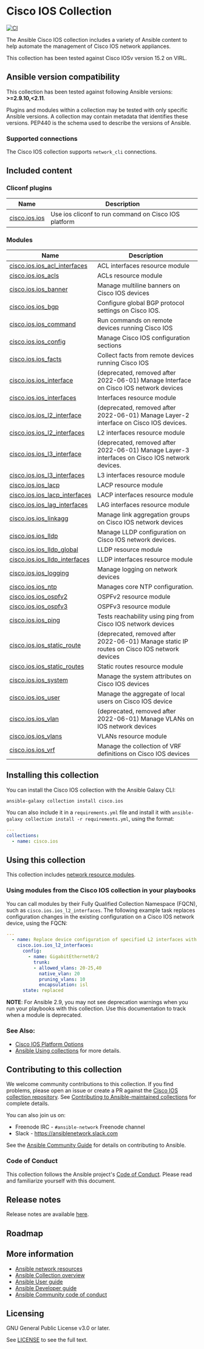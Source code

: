 # Cisco IOS Collection
[![CI](https://zuul-ci.org/gated.svg)](https://dashboard.zuul.ansible.com/t/ansible/project/github.com/ansible-collections/cisco.ios) <!--[![Codecov](https://img.shields.io/codecov/c/github/ansible-collections/vyos)](https://codecov.io/gh/ansible-collections/cisco.ios)-->

The Ansible Cisco IOS collection includes a variety of Ansible content to help automate the management of Cisco IOS network appliances.

This collection has been tested against Cisco IOSv version 15.2 on VIRL.

<!--start requires_ansible-->
## Ansible version compatibility

This collection has been tested against following Ansible versions: **>=2.9.10,<2.11**.

Plugins and modules within a collection may be tested with only specific Ansible versions.
A collection may contain metadata that identifies these versions.
PEP440 is the schema used to describe the versions of Ansible.
<!--end requires_ansible-->

### Supported connections
The Cisco IOS collection supports ``network_cli``  connections.

## Included content

<!--start collection content-->
### Cliconf plugins
Name | Description
--- | ---
[cisco.ios.ios](https://github.com/ansible-collections/cisco.ios/blob/main/docs/cisco.ios.ios_cliconf.rst)|Use ios cliconf to run command on Cisco IOS platform

### Modules
Name | Description
--- | ---
[cisco.ios.ios_acl_interfaces](https://github.com/ansible-collections/cisco.ios/blob/main/docs/cisco.ios.ios_acl_interfaces_module.rst)|ACL interfaces resource module
[cisco.ios.ios_acls](https://github.com/ansible-collections/cisco.ios/blob/main/docs/cisco.ios.ios_acls_module.rst)|ACLs resource module
[cisco.ios.ios_banner](https://github.com/ansible-collections/cisco.ios/blob/main/docs/cisco.ios.ios_banner_module.rst)|Manage multiline banners on Cisco IOS devices
[cisco.ios.ios_bgp](https://github.com/ansible-collections/cisco.ios/blob/main/docs/cisco.ios.ios_bgp_module.rst)|Configure global BGP protocol settings on Cisco IOS.
[cisco.ios.ios_command](https://github.com/ansible-collections/cisco.ios/blob/main/docs/cisco.ios.ios_command_module.rst)|Run commands on remote devices running Cisco IOS
[cisco.ios.ios_config](https://github.com/ansible-collections/cisco.ios/blob/main/docs/cisco.ios.ios_config_module.rst)|Manage Cisco IOS configuration sections
[cisco.ios.ios_facts](https://github.com/ansible-collections/cisco.ios/blob/main/docs/cisco.ios.ios_facts_module.rst)|Collect facts from remote devices running Cisco IOS
[cisco.ios.ios_interface](https://github.com/ansible-collections/cisco.ios/blob/main/docs/cisco.ios.ios_interface_module.rst)|(deprecated, removed after 2022-06-01) Manage Interface on Cisco IOS network devices
[cisco.ios.ios_interfaces](https://github.com/ansible-collections/cisco.ios/blob/main/docs/cisco.ios.ios_interfaces_module.rst)|Interfaces resource module
[cisco.ios.ios_l2_interface](https://github.com/ansible-collections/cisco.ios/blob/main/docs/cisco.ios.ios_l2_interface_module.rst)|(deprecated, removed after 2022-06-01) Manage Layer-2 interface on Cisco IOS devices.
[cisco.ios.ios_l2_interfaces](https://github.com/ansible-collections/cisco.ios/blob/main/docs/cisco.ios.ios_l2_interfaces_module.rst)|L2 interfaces resource module
[cisco.ios.ios_l3_interface](https://github.com/ansible-collections/cisco.ios/blob/main/docs/cisco.ios.ios_l3_interface_module.rst)|(deprecated, removed after 2022-06-01) Manage Layer-3 interfaces on Cisco IOS network devices.
[cisco.ios.ios_l3_interfaces](https://github.com/ansible-collections/cisco.ios/blob/main/docs/cisco.ios.ios_l3_interfaces_module.rst)|L3 interfaces resource module
[cisco.ios.ios_lacp](https://github.com/ansible-collections/cisco.ios/blob/main/docs/cisco.ios.ios_lacp_module.rst)|LACP resource module
[cisco.ios.ios_lacp_interfaces](https://github.com/ansible-collections/cisco.ios/blob/main/docs/cisco.ios.ios_lacp_interfaces_module.rst)|LACP interfaces resource module
[cisco.ios.ios_lag_interfaces](https://github.com/ansible-collections/cisco.ios/blob/main/docs/cisco.ios.ios_lag_interfaces_module.rst)|LAG interfaces resource module
[cisco.ios.ios_linkagg](https://github.com/ansible-collections/cisco.ios/blob/main/docs/cisco.ios.ios_linkagg_module.rst)|Manage link aggregation groups on Cisco IOS network devices
[cisco.ios.ios_lldp](https://github.com/ansible-collections/cisco.ios/blob/main/docs/cisco.ios.ios_lldp_module.rst)|Manage LLDP configuration on Cisco IOS network devices.
[cisco.ios.ios_lldp_global](https://github.com/ansible-collections/cisco.ios/blob/main/docs/cisco.ios.ios_lldp_global_module.rst)|LLDP resource module
[cisco.ios.ios_lldp_interfaces](https://github.com/ansible-collections/cisco.ios/blob/main/docs/cisco.ios.ios_lldp_interfaces_module.rst)|LLDP interfaces resource module
[cisco.ios.ios_logging](https://github.com/ansible-collections/cisco.ios/blob/main/docs/cisco.ios.ios_logging_module.rst)|Manage logging on network devices
[cisco.ios.ios_ntp](https://github.com/ansible-collections/cisco.ios/blob/main/docs/cisco.ios.ios_ntp_module.rst)|Manages core NTP configuration.
[cisco.ios.ios_ospfv2](https://github.com/ansible-collections/cisco.ios/blob/main/docs/cisco.ios.ios_ospfv2_module.rst)|OSPFv2 resource module
[cisco.ios.ios_ospfv3](https://github.com/ansible-collections/cisco.ios/blob/main/docs/cisco.ios.ios_ospfv3_module.rst)|OSPFv3 resource module
[cisco.ios.ios_ping](https://github.com/ansible-collections/cisco.ios/blob/main/docs/cisco.ios.ios_ping_module.rst)|Tests reachability using ping from Cisco IOS network devices
[cisco.ios.ios_static_route](https://github.com/ansible-collections/cisco.ios/blob/main/docs/cisco.ios.ios_static_route_module.rst)|(deprecated, removed after 2022-06-01) Manage static IP routes on Cisco IOS network devices
[cisco.ios.ios_static_routes](https://github.com/ansible-collections/cisco.ios/blob/main/docs/cisco.ios.ios_static_routes_module.rst)|Static routes resource module
[cisco.ios.ios_system](https://github.com/ansible-collections/cisco.ios/blob/main/docs/cisco.ios.ios_system_module.rst)|Manage the system attributes on Cisco IOS devices
[cisco.ios.ios_user](https://github.com/ansible-collections/cisco.ios/blob/main/docs/cisco.ios.ios_user_module.rst)|Manage the aggregate of local users on Cisco IOS device
[cisco.ios.ios_vlan](https://github.com/ansible-collections/cisco.ios/blob/main/docs/cisco.ios.ios_vlan_module.rst)|(deprecated, removed after 2022-06-01) Manage VLANs on IOS network devices
[cisco.ios.ios_vlans](https://github.com/ansible-collections/cisco.ios/blob/main/docs/cisco.ios.ios_vlans_module.rst)|VLANs resource module
[cisco.ios.ios_vrf](https://github.com/ansible-collections/cisco.ios/blob/main/docs/cisco.ios.ios_vrf_module.rst)|Manage the collection of VRF definitions on Cisco IOS devices

<!--end collection content-->
## Installing this collection

You can install the Cisco IOS collection with the Ansible Galaxy CLI:

    ansible-galaxy collection install cisco.ios

You can also include it in a `requirements.yml` file and install it with `ansible-galaxy collection install -r requirements.yml`, using the format:

```yaml
---
collections:
  - name: cisco.ios
```
## Using this collection


This collection includes [network resource modules](https://docs.ansible.com/ansible/latest/network/user_guide/network_resource_modules.html).

### Using modules from the Cisco IOS collection in your playbooks

You can call modules by their Fully Qualified Collection Namespace (FQCN), such as `cisco.ios.ios_l2_interfaces`.
The following example task replaces configuration changes in the existing configuration on a Cisco IOS network device, using the FQCN:

```yaml
---
  - name: Replace device configuration of specified L2 interfaces with provided configuration.
    cisco.ios.ios_l2_interfaces:
      config:
        - name: GigabitEthernet0/2
          trunk:
          - allowed_vlans: 20-25,40
            native_vlan: 20
            pruning_vlans: 10
            encapsulation: isl
      state: replaced

```

**NOTE**: For Ansible 2.9, you may not see deprecation warnings when you run your playbooks with this collection. Use this documentation to track when a module is deprecated.


### See Also:

* [Cisco IOS Platform Options](https://docs.ansible.com/ansible/latest/network/user_guide/platform_ios.html)
* [Ansible Using collections](https://docs.ansible.com/ansible/latest/user_guide/collections_using.html) for more details.

## Contributing to this collection

We welcome community contributions to this collection. If you find problems, please open an issue or create a PR against the [Cisco IOS collection repository](https://github.com/ansible-collections/cisco.ios). See [Contributing to Ansible-maintained collections](https://docs.ansible.com/ansible/devel/community/contributing_maintained_collections.html#contributing-maintained-collections) for complete details.

You can also join us on:

- Freenode IRC - ``#ansible-network`` Freenode channel
- Slack - https://ansiblenetwork.slack.com

See the [Ansible Community Guide](https://docs.ansible.com/ansible/latest/community/index.html) for details on contributing to Ansible.

### Code of Conduct
This collection follows the Ansible project's
[Code of Conduct](https://docs.ansible.com/ansible/devel/community/code_of_conduct.html).
Please read and familiarize yourself with this document.

## Release notes
<!--Add a link to a changelog.md file or an external docsite to cover this information. -->
Release notes are available [here](https://github.com/ansible-collections/cisco.ios/blob/main/changelogs/CHANGELOG.rst).

## Roadmap

<!-- Optional. Include the roadmap for this collection, and the proposed release/versioning strategy so users can anticipate the upgrade/update cycle. -->

## More information

- [Ansible network resources](https://docs.ansible.com/ansible/latest/network/getting_started/network_resources.html)
- [Ansible Collection overview](https://github.com/ansible-collections/overview)
- [Ansible User guide](https://docs.ansible.com/ansible/latest/user_guide/index.html)
- [Ansible Developer guide](https://docs.ansible.com/ansible/latest/dev_guide/index.html)
- [Ansible Community code of conduct](https://docs.ansible.com/ansible/latest/community/code_of_conduct.html)

## Licensing

GNU General Public License v3.0 or later.

See [LICENSE](https://www.gnu.org/licenses/gpl-3.0.txt) to see the full text.
